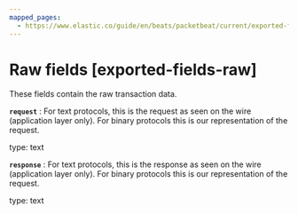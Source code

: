 ```yaml
---
mapped_pages:
  - https://www.elastic.co/guide/en/beats/packetbeat/current/exported-fields-raw.html
---
```


# Raw fields [exported-fields-raw]

These fields contain the raw transaction data.

**`request`**
:   For text protocols, this is the request as seen on the wire (application layer only). For binary protocols this is our representation of the request.

type: text


**`response`**
:   For text protocols, this is the response as seen on the wire (application layer only). For binary protocols this is our representation of the request.

type: text



